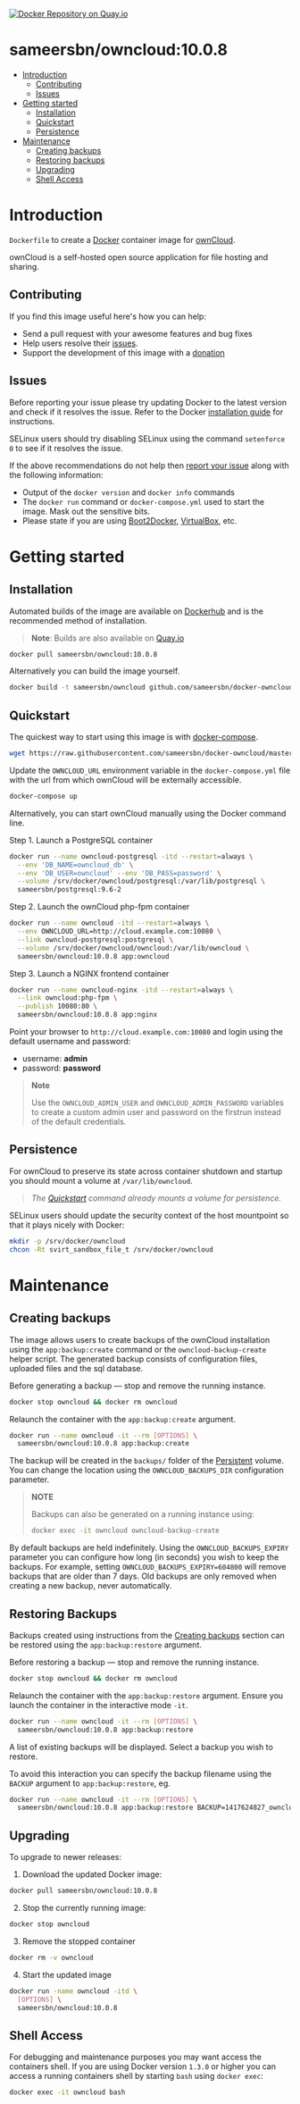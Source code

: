 [![Docker Repository on Quay.io](https://quay.io/repository/sameersbn/owncloud/status "Docker Repository on Quay.io")](https://quay.io/repository/sameersbn/owncloud)

# sameersbn/owncloud:10.0.8

- [Introduction](#introduction)
  - [Contributing](#contributing)
  - [Issues](#issues)
- [Getting started](#getting-started)
  - [Installation](#installation)
  - [Quickstart](#quickstart)
  - [Persistence](#persistence)
- [Maintenance](#maintenance)
  - [Creating backups](#creating-backups)
  - [Restoring backups](#restoring-backups)
  - [Upgrading](#upgrading)
  - [Shell Access](#shell-access)

# Introduction

`Dockerfile` to create a [Docker](https://www.docker.com/) container image for [ownCloud](https://owncloud.org/).

ownCloud is a self-hosted open source application for file hosting and sharing.

## Contributing

If you find this image useful here's how you can help:

- Send a pull request with your awesome features and bug fixes
- Help users resolve their [issues](../../issues?q=is%3Aopen+is%3Aissue).
- Support the development of this image with a [donation](http://www.damagehead.com/donate/)

## Issues

Before reporting your issue please try updating Docker to the latest version and check if it resolves the issue. Refer to the Docker [installation guide](https://docs.docker.com/installation) for instructions.

SELinux users should try disabling SELinux using the command `setenforce 0` to see if it resolves the issue.

If the above recommendations do not help then [report your issue](../../issues/new) along with the following information:

- Output of the `docker version` and `docker info` commands
- The `docker run` command or `docker-compose.yml` used to start the image. Mask out the sensitive bits.
- Please state if you are using [Boot2Docker](http://www.boot2docker.io), [VirtualBox](https://www.virtualbox.org), etc.

# Getting started

## Installation

Automated builds of the image are available on [Dockerhub](https://hub.docker.com/r/sameersbn/owncloud) and is the recommended method of installation.

> **Note**: Builds are also available on [Quay.io](https://quay.io/repository/sameersbn/owncloud)

```bash
docker pull sameersbn/owncloud:10.0.8
```

Alternatively you can build the image yourself.

```bash
docker build -t sameersbn/owncloud github.com/sameersbn/docker-owncloud
```

## Quickstart

The quickest way to start using this image is with [docker-compose](https://docs.docker.com/compose/).

```bash
wget https://raw.githubusercontent.com/sameersbn/docker-owncloud/master/docker-compose.yml
```

Update the `OWNCLOUD_URL` environment variable in the `docker-compose.yml` file with the url from which ownCloud will be externally accessible.

```bash
docker-compose up
```

Alternatively, you can start ownCloud manually using the Docker command line.

Step 1. Launch a PostgreSQL container

```bash
docker run --name owncloud-postgresql -itd --restart=always \
  --env 'DB_NAME=owncloud_db' \
  --env 'DB_USER=owncloud' --env 'DB_PASS=password' \
  --volume /srv/docker/owncloud/postgresql:/var/lib/postgresql \
  sameersbn/postgresql:9.6-2
```

Step 2. Launch the ownCloud php-fpm container

```bash
docker run --name owncloud -itd --restart=always \
  --env OWNCLOUD_URL=http://cloud.example.com:10080 \
  --link owncloud-postgresql:postgresql \
  --volume /srv/docker/owncloud/owncloud:/var/lib/owncloud \
  sameersbn/owncloud:10.0.8 app:owncloud
```

Step 3. Launch a NGINX frontend container

```bash
docker run --name owncloud-nginx -itd --restart=always \
  --link owncloud:php-fpm \
  --publish 10080:80 \
  sameersbn/owncloud:10.0.8 app:nginx
```

Point your browser to `http://cloud.example.com:10080` and login using the default username and password:

* username: **admin**
* password: **password**

> **Note**
>
> Use the `OWNCLOUD_ADMIN_USER` and `OWNCLOUD_ADMIN_PASSWORD` variables to create a custom admin user and password on the firstrun instead of the default credentials.

## Persistence

For ownCloud to preserve its state across container shutdown and startup you should mount a volume at `/var/lib/owncloud`.

> *The [Quickstart](#quickstart) command already mounts a volume for persistence.*

SELinux users should update the security context of the host mountpoint so that it plays nicely with Docker:

```bash
mkdir -p /srv/docker/owncloud
chcon -Rt svirt_sandbox_file_t /srv/docker/owncloud
```

# Maintenance

## Creating backups

The image allows users to create backups of the ownCloud installation using the `app:backup:create` command or the `owncloud-backup-create` helper script. The generated backup consists of configuration files, uploaded files and the sql database.

Before generating a backup — stop and remove the running instance.

```bash
docker stop owncloud && docker rm owncloud
```

Relaunch the container with the `app:backup:create` argument.

```bash
docker run --name owncloud -it --rm [OPTIONS] \
  sameersbn/owncloud:10.0.8 app:backup:create
```

The backup will be created in the `backups/` folder of the [Persistent](#persistence) volume. You can change the location using the `OWNCLOUD_BACKUPS_DIR` configuration parameter.

> **NOTE**
>
> Backups can also be generated on a running instance using:
>
>  ```bash
>  docker exec -it owncloud owncloud-backup-create
>  ```

By default backups are held indefinitely. Using the `OWNCLOUD_BACKUPS_EXPIRY` parameter you can configure how long (in seconds) you wish to keep the backups. For example, setting `OWNCLOUD_BACKUPS_EXPIRY=604800` will remove backups that are older than 7 days. Old backups are only removed when creating a new backup, never automatically.

## Restoring Backups

Backups created using instructions from the [Creating backups](#creating-backups) section can be restored using the `app:backup:restore` argument.

Before restoring a backup — stop and remove the running instance.

```bash
docker stop owncloud && docker rm owncloud
```

Relaunch the container with the `app:backup:restore` argument. Ensure you launch the container in the interactive mode `-it`.

```bash
docker run --name owncloud -it --rm [OPTIONS] \
  sameersbn/owncloud:10.0.8 app:backup:restore
```

A list of existing backups will be displayed. Select a backup you wish to restore.

To avoid this interaction you can specify the backup filename using the `BACKUP` argument to `app:backup:restore`, eg.

```bash
docker run --name owncloud -it --rm [OPTIONS] \
  sameersbn/owncloud:10.0.8 app:backup:restore BACKUP=1417624827_owncloud_backup.tar
```

## Upgrading

To upgrade to newer releases:

  1. Download the updated Docker image:

  ```bash
  docker pull sameersbn/owncloud:10.0.8
  ```

  2. Stop the currently running image:

  ```bash
  docker stop owncloud
  ```

  3. Remove the stopped container

  ```bash
  docker rm -v owncloud
  ```

  4. Start the updated image

  ```bash
  docker run -name owncloud -itd \
    [OPTIONS] \
    sameersbn/owncloud:10.0.8
  ```

## Shell Access

For debugging and maintenance purposes you may want access the containers shell. If you are using Docker version `1.3.0` or higher you can access a running containers shell by starting `bash` using `docker exec`:

```bash
docker exec -it owncloud bash
```
